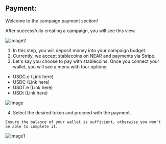## Payment: 
Welcome to the campaign payment section!

After successfully creating a campaign, you will see this view.

![image2](https://hackmd.io/_uploads/S1Bmh8T_R.png)

1. In this step, you will deposit money into your compaign budget. 
2. Currently, we accept stablecoins on NEAR and payments via Stripe.
3. Let's say you choose to pay with stablecoins. Once you connect your wallet, you will see a menu with four options:
* USDC.e (Link here)
* USDC   (Link here)
* USDT.e (Link here)
* USDt   (Link here)

![image](https://hackmd.io/_uploads/SyQAnIpOA.png)

4. Select the desired token and proceed with the payment.

```admonish note
Ensure the balance of your wallet is sufficient, otherwise you won't be able to complete it.
```

![image1](https://hackmd.io/_uploads/rycNCLa_C.png)
